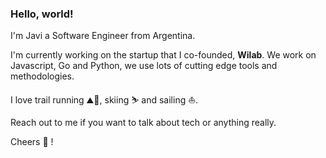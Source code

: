 ### Hello, world!

I'm Javi a Software Engineer from Argentina.

I'm currently working on the startup that I co-founded, **Wilab**. We work on Javascript, Go and Python, we use lots of cutting edge tools and methodologies.

I love trail running ⛰️🏃, skiing ⛷️ and sailing ⛵.

Reach out to me if you want to talk about tech or anything really.

Cheers 👋 !

<!--
**javiroberts/javiroberts** is a ✨ _special_ ✨ repository because its `README.md` (this file) appears on your GitHub profile.

Here are some ideas to get you started:

- 🔭 I’m currently working on ...
- 🌱 I’m currently learning ...
- 👯 I’m looking to collaborate on ...
- 🤔 I’m looking for help with ...
- 💬 Ask me about ...
- 📫 How to reach me: ...
- 😄 Pronouns: ...
- ⚡ Fun fact: ...
-->
